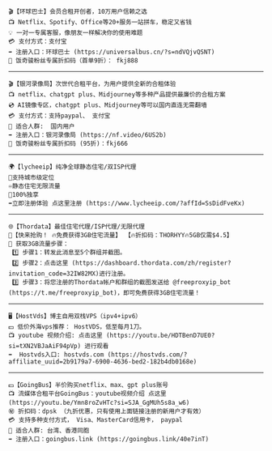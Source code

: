     
    🎬【环球巴士】会员合租开创者，10万用户信赖之选
    📺 Netflix、Spotify、Office等20+服务一站拼车，稳定又省钱
    💡 一对一专属客服，像朋友一样解决你的使用难题
    💳 支付方式：支付宝
    ➡️ 注册入口：环球巴士 (https://universalbus.cn/?s=ndVQjvQSNT)
    🎁 饭奇骏粉丝专属折扣码（首单9折）： fkj888

-------------

    🎬【银河录像局】次世代合租平台，为用户提供全新的合租体验
    📺 netflix、chatgpt plus、Midjourney等多种产品提供最廉价的合租方案
    💿 AI镜像专区，chatgpt plus、Midjourney等可以国内直连无需翻墙
    💳 支付方式：支持paypal、 支付宝
    👥 适合人群:  国内用户
    ➡️ 注册入口：银河录像局 (https://nf.video/6US2b)
    🎁 饭奇骏粉丝专属折扣码 (95折)：fkj666
--------------     

    🌍【lycheeip】纯净全球静态住宅/双ISP代理
    📍支持城市级定位
    ♾️静态住宅无限流量
    🔰100%独享
    ➡️立即注册体验 点这里注册 (https://www.lycheeip.com/?affId=SsDidFveKx)
---------------

    🌐【Thordata】最佳住宅代理/ISP代理/无限代理
    📢【快来抢购！ 🔥免费获得3GB住宅流量】 【🔥折扣码：THORHYY🔥5GB仅需$4.5】
    📝 获取3GB流量步骤：
     1️⃣ 步骤1：转发此消息至5个群组并截图。
     2️⃣ 步骤2：点击这里 (https://dashboard.thordata.com/zh/register?invitation_code=32IW82MX)进行注册。
     3️⃣ 步骤3：将您注册的Thordata帐户和群组的截图发送给 @freeproxyip_bot (https://t.me/freeproxyip_bot)，即可免费获得3GB住宅流量！
--------------

    🖥【HostVds】博主自用双栈VPS（ipv4+ipv6）
    💵 低价外海vps推荐： HostVDS，低至每月1刀。 
    📺 youtube 视频介绍: 点击这里 (https://youtu.be/HDTBenD7UE0?si=tXN2VBJaAiF94pVp) 进行观看
    ➡️  Hostvds入口: hostvds.com (https://hostvds.com/?affiliate_uuid=2b9179a7-6900-4636-bed2-182b4db0168e)  
-------------

    💵【GoingBus】半价购买netflix、max、gpt plus账号
    📺 流媒体合租平台GoingBus：youtube视频介绍 点这里 (https://youtu.be/Ymn8roZvHTc?si=SJA_GgMUh5s8a_w6)
    ㊙️ 折扣码：dpsk （九折优惠，只有使用上面链接注册的新用户才有效）
    💳 支持多种支付方式， Visa、MasterCard信用卡， paypal  
    👥 适合人群: 台湾、香港同胞
    ➡️ 注册入口：goingbus.link (https://goingbus.link/40e7inT)

